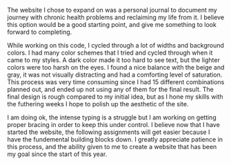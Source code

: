 The website I chose to expand on was a personal journal to document my journey with chronic health problems and reclaiming my life from it.  I believe this option would be a good starting point, and give me something to look forward to completing.

While working on this code, I cycled through a lot of widths and background colors.  I had many color schemes that I tried and cycled through when it came to my styles.  A dark color made it too hard to see text, but the lighter colors were too harsh on the eyes.  I found a nice balance with the beige and gray, it was not visually distracting and had a comforting level of saturation.  This process was very time consuming since I had 15 different combinations planned out, and ended up not using any of them for the final result.  The final design is rough compared to my initial idea, but as I hone my skills with the futhering weeks I hope to polish up the aesthetic of the site.

I am doing ok, the intense typing is a struggle but I am working on getting proper bracing in order to keep this under control.  I believe now that I have started the website, the following assignments will get easier because I have the fundemental building blocks down.  I greatly appreciate patience in this process, and the ability given to me to create a website that has been my goal since the start of this year.